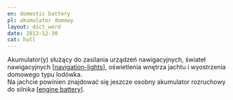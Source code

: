 ```yaml
---
en: domestic battery
pl: akumulator domowy
layout: dict_word
date: 2013-12-30
cat: hull
---
```


Akumulator(y) służący do zasilania urządzeń nawigacyjnych, świateł nawigacyjnych [[navigation-lights](/dict/n/navigation-lights.html)], 
oświetlenia wnętrza jachtu i wyostrzenia domowego typu lodówka.  
Na jachcie powinien znajdować się jeszcze osobny akumulator rozruchowy do silnika [[engine battery](/dict/engine-battery.html)].